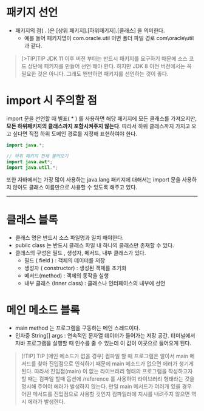 # 패키지 선언 
- 패키지의 점( . )은 \[상위 패키지\].\[하위패키지\].\[클래스\] 을 의미한다.
	-  예를 들어 패키지명이 com.oracle.util 이면 폴더 파일 경로 com\oracle\util 과 같다.
>[>TIP]TIP
> JDK 11 이후 버전 부터는 반드시 패키지를 요구하기 때문에 소스 코드 상단에 패키지를 만들어 선언 해야 한다. 
> 하지만 JDK 8 이전 버전에서는 꼭 필요한 것은 아니다. 그래도 왠만하면 패키지를 선언하는 것이 좋다. 

# import 시 주의할 점 
import 문을 선언할 때 별표( * ) 를 사용하면 해당 패키지에 모든 클래스를 가져오지만, **모든 하위패키지의 클래스까지 포함시켜주지 않는다**. 
따라서 하위 클래스까지 가지고 오고 싶다면 직접 하위 도메인 경로를 지정해 표현하여야 한다. 
```java 
import java.*;

// 하위 패키지 전체 불러오기 
import java.awt*;
import java.util.*;
```

또한 자바에서는 가장 많이 사용하는 java.lang 패키지에 대해서는 import 문을 사용하지 않아도 클래스 이름만으로 사용할 수 있도록 해주고 있다. 


---
# 클래스 블록 
- 클래스 명은 반드시 소스 파일명과 일치 해야한다. 
- pubilc class 는 반드시 클래스 파일 내 하나의 클래스만 존재할 수 있다. 
- 클래스의 구성은 필드 , 생성자, 메서드, 내부 클래스가 있다. 
	- 필드 ( field ) : 객체의 데이터를 저장
	- 생성자 ( constructor) : 생성된 객체를 초기화 
	- 메서드(method) : 객체의 동작을 실행 
	- 내부 클래스 (Inner class) : 클래스나 인터페이스의  내부에 선언
# 메인 메소드 블록 
- main method 는 프로그램을 구동하는 메인 스레드이다. 
- 인자중 String\[\] args : 연속적인 문자열 데이터가 들어가는 저장 공간. 터미널에서 자바 프로그램을 실행할 때 인수를 줄 수 있는데 이 값이 이곳으로 들어오게 된다. 
>[!TIP] TIP
> [메인 메소드가 없을 경우]
> 컴파일 할 때 프로그램은 알아서 main 메서드를 찾아 진입점으로 인식하기 때문에 main 메소드가 없으면 에러가 생기게 된다. 따라서 진입점(main) 이 없는 라이브러리 형태의 프로그램을 작성하고자 할 때는 컴파일 할때 옵션에 /reference 를 사용하여 라이브러리 형태라는 것을 명시해 주어야 에러가 발생하지 않는다. 만일 main 메서드가 여러개 있을 경우 어떤 메서드를 진입점으로 사용할 것인지 컴파일러에 지시를 내려주지 않으면 역시 에러가 발생한다. 


